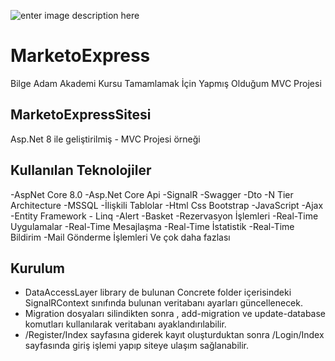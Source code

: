 ![enter image description here](https://miro.medium.com/max/750/1*zc1BKfAHkpvrZlHPbUvuYA.png)

# MarketoExpress
Bilge Adam Akademi Kursu Tamamlamak İçin Yapmış Olduğum MVC Projesi


## MarketoExpressSitesi

Asp.Net 8 ile geliştirilmiş - MVC Projesi örneği


## Kullanılan Teknolojiler
-AspNet Core 8.0
-Asp.Net Core Api
-SignalR
-Swagger
-Dto
-N Tier Architecture
-MSSQL
-İlişkili Tablolar
-Html Css Bootstrap
-JavaScript
-Ajax
-Entity Framework - Linq
-Alert
-Basket
-Rezervasyon İşlemleri
-Real-Time Uygulamalar
-Real-Time Mesajlaşma
-Real-Time İstatistik
-Real-Time Bildirim
-Mail Gönderme İşlemleri
Ve çok daha fazlası


## Kurulum
- DataAccessLayer library de bulunan Concrete folder içerisindeki SignalRContext sınıfında bulunan veritabanı ayarları güncellenecek.
- Migration dosyaları silindikten sonra , add-migration ve update-database komutları kullanılarak veritabanı ayaklandırılabilir.
- /Register/Index sayfasına giderek kayıt oluşturduktan sonra /Login/Index sayfasında giriş işlemi yapıp siteye ulaşım sağlanabilir. 



